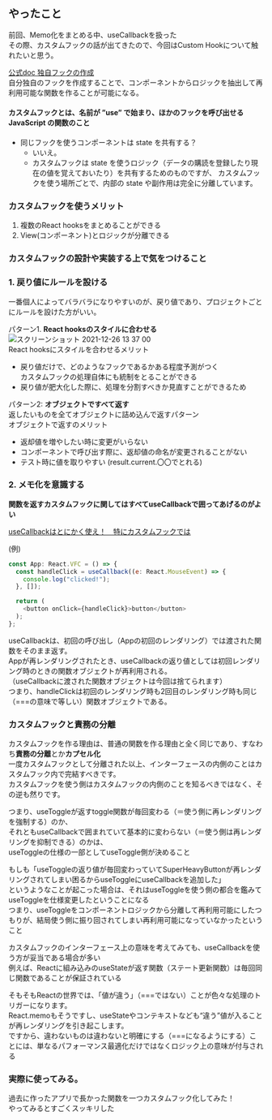 ## やったこと
前回、Memo化をまとめる中、useCallbackを扱った  
その際、カスタムフックの話が出てきたので、今回はCustom Hookについて触れたいと思う。  

[公式doc 独自フックの作成](https://ja.reactjs.org/docs/hooks-custom.html)  
自分独自のフックを作成することで、コンポーネントからロジックを抽出して再利用可能な関数を作ることが可能になる。  
#### カスタムフックとは、名前が **”use”** で始まり、ほかのフックを呼び出せる JavaScript の関数のこと  

- 同じフックを使うコンポーネントは state を共有する？ 
  - いいえ。
  - カスタムフックは state を使うロジック（データの購読を登録したり現在の値を覚えておいたり）を共有するためのものですが、
    カスタムフックを使う場所ごとで、内部の state や副作用は完全に分離しています。

### カスタムフックを使うメリット
1. 複数のReact hooksをまとめることができる
2. View(コンポーネント)とロジックが分離できる

### カスタムフックの設計や実装する上で気をつけること
### 1. 戻り値にルールを設ける  
一番個人によってバラバラになりやすいのが、戻り値であり、プロジェクトごとにルールを設けた方がいい。  

パターン1. **React hooksのスタイルに合わせる**  
![スクリーンショット 2021-12-26 13 37 00](https://user-images.githubusercontent.com/78260526/147398986-843a6074-fbae-432c-8ba2-a6c312b46b54.png)  
React hooksにスタイルを合わせるメリット
- 戻り値だけで、どのようなフックであるかある程度予測がつく  
  カスタムフックの処理自体にも統制をとることができる
- 戻り値が肥大化した際に、処理を分割すべきか見直すことができるため

パターン2: **オブジェクトですべて返す**  
返したいものを全てオブジェクトに詰め込んで返すパターン  
オブジェクトで返すのメリット  

- 返却値を増やしたい時に変更がいらない
- コンポーネントで呼び出す際に、返却値の命名が変更されることがない
- テスト時に値を取りやすい (result.current.〇〇でとれる)

### 2. メモ化を意識する
**関数を返すカスタムフックに関してはすべてuseCallbackで囲ってあげるのがよい**

[useCallbackはとにかく使え！　特にカスタムフックでは](https://blog.uhy.ooo/entry/2021-02-23/usecallback-custom-hooks/)  

(例)  
```js
const App: React.VFC = () => {
  const handleClick = useCallback((e: React.MouseEvent) => {
    console.log("clicked!");
  }, []);

  return (
    <button onClick={handleClick}>button</button>
  );
};
```
useCallbackは、初回の呼び出し（Appの初回のレンダリング）では渡された関数をそのまま返す。  
Appが再レンダリングされたとき、useCallbackの返り値としては初回レンダリング時のときの関数オブジェクトが再利用される。  
（useCallbackに渡された関数オブジェクトは今回は捨てられます）  
つまり、handleClickは初回のレンダリング時も2回目のレンダリング時も同じ（===の意味で等しい）関数オブジェクトである。  

### カスタムフックと責務の分離
カスタムフックを作る理由は、普通の関数を作る理由と全く同じであり、すなわち**責務の分離**とか**カプセル化**  
一度カスタムフックとして分離された以上、インターフェースの内側のことはカスタムフック内で完結すべきです。  
カスタムフックを使う側はカスタムフックの内側のことを知るべきではなく、その逆も然りです。  

つまり、useToggleが返すtoggle関数が毎回変わる（＝使う側に再レンダリングを強制する）のか、  
それともuseCallbackで囲まれていて基本的に変わらない（＝使う側は再レンダリングを抑制できる）のかは、  
useToggleの仕様の一部としてuseToggle側が決めること

もしも「useToggleの返り値が毎回変わっていてSuperHeavyButtonが再レンダリングされてしまい困るからuseToggleにuseCallbackを追加した」  
というようなことが起こった場合は、それはuseToggleを使う側の都合を鑑みてuseToggleを仕様変更したということになる  
つまり、useToggleをコンポーネントロジックから分離して再利用可能にしたつもりが、結局使う側に振り回されてしまい再利用可能になっていなかったということ  

カスタムフックのインターフェース上の意味を考えてみても、useCallbackを使う方が妥当である場合が多い  
例えば、Reactに組み込みのuseStateが返す関数（ステート更新関数）は毎回同じ関数であることが保証されている  

そもそもReactの世界では、「値が違う」（===ではない）ことが色々な処理のトリガーになります。  
React.memoもそうですし、useStateやコンテキストなども“違う”値が入ることが再レンダリングを引き起こします。  
ですから、違わないものは違わないと明確にする（===になるようにする）ことには、単なるパフォーマンス最適化だけではなくロジック上の意味が付与される  

### 実際に使ってみる。
過去に作ったアプリで長かった関数を一つカスタムフック化してみた！  
やってみるとすごくスッキリした  
